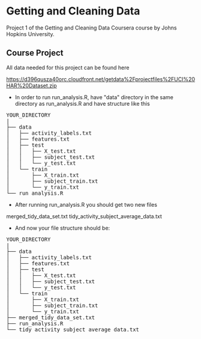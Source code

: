 # Getting and Cleaning Data

Project 1 of the Getting and Cleaning Data Coursera course by Johns Hopkins University.

## Course Project

All data needed for this project can be found here

https://d396qusza40orc.cloudfront.net/getdata%2Fprojectfiles%2FUCI%20HAR%20Dataset.zip 

* In order to run run_analysis.R, have "data" directory in the same directory as run_analysis.R and have structure like this

<pre>
YOUR_DIRECTORY
|
├── data
│   ├── activity_labels.txt
│   ├── features.txt
│   ├── test
│   │   ├── X_test.txt
│   │   ├── subject_test.txt
│   │   └── y_test.txt
│   └── train
│       ├── X_train.txt
│       ├── subject_train.txt
│       └── y_train.txt
└── run_analysis.R
</pre>

* After running run_analysis.R you should get two new files

merged_tidy_data_set.txt
tidy_activity_subject_average_data.txt

* And now your file structure should be:

<pre>
YOUR_DIRECTORY
|
├── data
│   ├── activity_labels.txt
│   ├── features.txt
│   ├── test
│   │   ├── X_test.txt
│   │   ├── subject_test.txt
│   │   └── y_test.txt
│   └── train
│       ├── X_train.txt
│       ├── subject_train.txt
│       └── y_train.txt
├── merged_tidy_data_set.txt
├── run_analysis.R
└── tidy_activity_subject_average_data.txt
</pre>